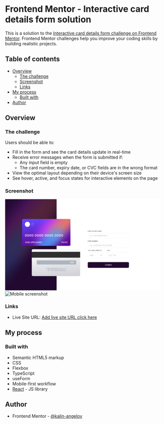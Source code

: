 # Frontend Mentor - Interactive card details form solution

This is a solution to the [Interactive card details form challenge on Frontend Mentor](https://www.frontendmentor.io/challenges/interactive-card-details-form-XpS8cKZDWw). Frontend Mentor challenges help you improve your coding skills by building realistic projects. 

## Table of contents

- [Overview](#overview)
  - [The challenge](#the-challenge)
  - [Screenshot](#screenshot)
  - [Links](#links)
- [My process](#my-process)
  - [Built with](#built-with)
- [Author](#author)


## Overview

### The challenge

Users should be able to:

- Fill in the form and see the card details update in real-time
- Receive error messages when the form is submitted if:
  - Any input field is empty
  - The card number, expiry date, or CVC fields are in the wrong format
- View the optimal layout depending on their device's screen size
- See hover, active, and focus states for interactive elements on the page

### Screenshot

![Desktop screenshot](./public/screenshot/screenshot%20-1.png)
![Mobile screenshot](./screenshot/screenshot%20-2.png)

### Links

- Live Site URL: [Add live site URL click here](https://fm-multi-step-form-six.vercel.app/)

## My process

### Built with

- Semantic HTML5 markup
- CSS
- Flexbox
- TypeScript
- useForm
- Mobile-first workflow
- [React](https://reactjs.org/) - JS library

## Author

- Frontend Mentor - [@kalin-angelov](https://www.frontendmentor.io/profile/kalin-angelov)
